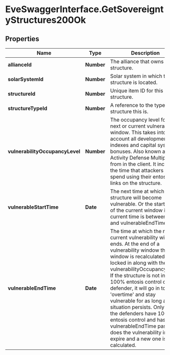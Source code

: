 # EveSwaggerInterface.GetSovereigntyStructures200Ok

## Properties
Name | Type | Description | Notes
------------ | ------------- | ------------- | -------------
**allianceId** | **Number** | The alliance that owns the structure.  | 
**solarSystemId** | **Number** | Solar system in which the structure is located.  | 
**structureId** | **Number** | Unique item ID for this structure. | 
**structureTypeId** | **Number** | A reference to the type of structure this is.  | 
**vulnerabilityOccupancyLevel** | **Number** | The occupancy level for the next or current vulnerability window. This takes into account all development indexes and capital system bonuses. Also known as Activity Defense Multiplier from in the client. It increases the time that attackers must spend using their entosis links on the structure.  | [optional] 
**vulnerableStartTime** | **Date** | The next time at which the structure will become vulnerable. Or the start time of the current window if current time is between this and vulnerableEndTime.  | [optional] 
**vulnerableEndTime** | **Date** | The time at which the next or current vulnerability window ends. At the end of a vulnerability window the next window is recalculated and locked in along with the vulnerabilityOccupancyLevel. If the structure is not in 100% entosis control of the defender, it will go in to &#39;overtime&#39; and stay vulnerable for as long as that situation persists. Only once the defenders have 100% entosis control and has the vulnerableEndTime passed does the vulnerability interval expire and a new one is calculated.  | [optional] 


